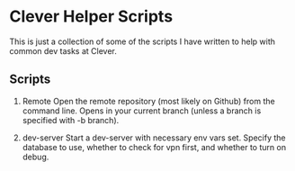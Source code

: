 Clever Helper Scripts
=====================

This is just a collection of some of the scripts I have written to help with common dev tasks at Clever.


Scripts
-------

1. Remote
   Open the remote repository (most likely on Github) from the command line. Opens in your current branch (unless a branch is specified with -b branch).

2. dev-server
   Start a dev-server with necessary env vars set. Specify the database to use, whether to check for vpn first, and whether to turn on debug.
